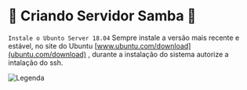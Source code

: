 # :file_folder: Criando Servidor Samba :file_folder:

```Instale o Ubunto Server 18.04```
Sempre instale a versão mais recente e estável, no site do Ubuntu [www.ubuntu.com/download](ubuntu.com/download) , durante a instalação do sistema autorize a intalação do ssh.

![Legenda](https://github.com/CaioFranzo/Server_Samba/blob/master/SSH_install.PNG?raw=true)  



